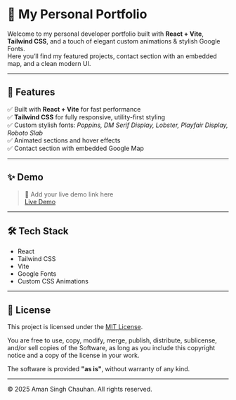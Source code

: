 # 🌟 My Personal Portfolio

Welcome to my personal developer portfolio built with **React + Vite**, **Tailwind CSS**, and a touch of elegant custom animations & stylish Google Fonts.  
Here you’ll find my featured projects, contact section with an embedded map, and a clean modern UI.

---

## 🚀 **Features**

✅ Built with **React + Vite** for fast performance  
✅ **Tailwind CSS** for fully responsive, utility-first styling  
✅ Custom stylish fonts: _Poppins, DM Serif Display, Lobster, Playfair Display, Roboto Slab_  
✅ Animated sections and hover effects  
✅ Contact section with embedded Google Map

---

## ✨ **Demo**

> 📍 Add your live demo link here  
[Live Demo](https://your-portfolio-link.com)

---

## 🛠 **Tech Stack**

- React
- Tailwind CSS
- Vite
- Google Fonts
- Custom CSS Animations

---

## 📜 License

This project is licensed under the [MIT License](LICENSE.md).

You are free to use, copy, modify, merge, publish, distribute, sublicense, and/or sell copies of the Software, as long as you include this copyright notice and a copy of the license in your work.

The software is provided **"as is"**, without warranty of any kind.

---

© 2025 Aman Singh Chauhan. All rights reserved.

